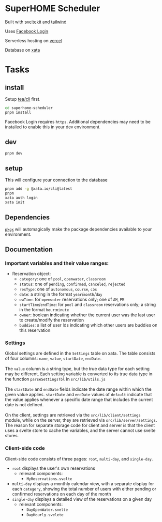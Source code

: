 # SuperHOME Scheduler

Built with [sveltekit](https://kit.svelte.dev/) and [tailwind](https://tailwindcss.com)

Uses [Facebook Login](https://developers.facebook.com/docs/facebook-login/web/)

Serverless hosting on [vercel](https://vercel.com)

Database on [xata](https://xata.io)

# Tasks

## install

Setup [tea/cli](https://tea.xyz) first.

```bash
cd superhome-scheduler
pnpm install
```

Facebook Login requires `https`. Additional dependencies may need to be installed to enable this in your dev environment.

## dev

```bash
pnpm dev
```

## setup

This will configure your connection to the database

```sh
pnpm add -g @xata.io/cli@latest
pnpm
xata auth login
xata init
```

## Dependencies

[`pkgx`] will automagically make the package dependencies available to your environment.

[`pkgx`]: https://docs.pkgx.sh/run-anywhere/terminals

## Documentation

### Important variables and their value ranges:

- Reservation object:
  - `category`: one of `pool`, `openwater`, `classroom`
  - `status`: one of `pending`, `confirmed`, `canceled`, `rejected`
  - `resType`: one of `autonomous`, `course`, `cbs`
  - `date`: a string in the format `year`/`month`/`day`
  - `owTime`: for `openwater` reservations only; one of `AM`, `PM`
  - `startTime`/`endTime`: for `pool` and `classroom` reservations only; a string in the format `hour`:`minute`
  - `owner`: boolean indicating whether the current user was the last user to create/modify the reservation
  - `buddies`: a list of user Ids indicating which other users are buddies on this reservation

### Settings

Global settings are defined in the `Settings` table on xata. The table consists of four columns: `name`, `value`, `startDate`, `endDate`.<br><br>
The `value` column is a string type, but the true data type for each setting may be different. Each setting variable is converted to its true data type in the function `parseSettingsTbl` in `src/lib/utils.js`<br><br>
The `startDate` and `endDate` fields indicate the date range within which the given value applies. `startDate` and `endDate` values of `default` indicate that the value applies whenever a specific date range that includes the current date is not defined.<br><br>
On the client, settings are retrieved via the `src/lib/client/settings` module, while on the server, they are retrieved via `src/lib/server/settings`. The reason for separate storage code for client and server is that the client uses a svelte store to cache the variables, and the server cannot use svelte stores.

### Client-side code

Client-side code consists of three pages: `root`, `multi-day`, and `single-day`.

- `root` displays the user's own reservations
  - relevant components:
    - `MyReservations.svelte`
- `multi-day` displays a monthly calendar view, with a separate display for each `category`, showing the total number of users with either pending or confirmed reservations on each day of the month
- `single-day` displays a detailed view of the reservations on a given day
  - relevant components:
    - `DayOpenWater.svelte`
    - `DayHourly.svelete`
